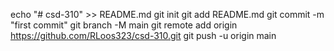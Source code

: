 echo "# csd-310" >> README.md
git init
git add README.md
git commit -m "first commit"
git branch -M main
git remote add origin https://github.com/RLoos323/csd-310.git
git push -u origin main
